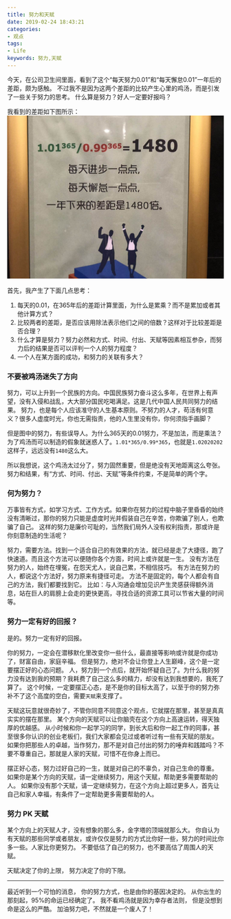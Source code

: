 ```yaml
---
title: 努力和天赋
date: 2019-02-24 18:43:21
categories:
- 观点
tags:
- Life
keywords: 努力,天赋
---
```


今天，在公司卫生间里面，看到了这个“每天努力0.01”和“每天懈怠0.01”一年后的差距，颇为感触。
不过我不是因为这两个差距的比较产生心里的鸡汤，而是引发了一些关于努力的思考。
什么算是努力？好人一定要好报吗？

<!-- more -->

我看到的差距如下图所示：
![](/images/努力和天赋.JPG)

首先，我产生了下面几点思考：
1. 每天的0.01，在365年后的差距计算里面，为什么是累乘？而不是累加或者其他计算方式？
2. 比较两者的差距，是否应该用除法表示他们之间的倍数？这样对于比较差距是否合理？
3. 什么才算是努力？努力必然和方式、时间、付出、天赋等因素相互参杂，而努力后的结果是否可以评判一个人的努力程度？
4. 一个人在某方面的成功，和努力的关联有多大？

### 不要被鸡汤迷失了方向

努力，可以上升到一个民族的方向。中国民族努力奋斗这么多年，在世界上有声望，没有入侵和战乱，大大部分国民吃喝满足。这是几代中国人民共同努力的结果。
努力，也是每个人应该准守的人生基本原则。不努力的人才，苟活有何意义？很多人虚度时光，你也无需指责，他的人生里没有你，你何须指手画脚？

但是图中的努力，有些误导人。为什么365天的0.01努力，不是加法，而是乘法？
为了鸡汤而可以制造的假象就迷惑人了。`1.01*365/0.99*365`，也就是`1.02020202`这样子，远远没有`1480`这么大。

所以我想说，这个鸡汤太过分了，努力固然重要，但是绝没有天地距离这么夸张。努力和结果，有“方式、时间、付出、天赋”等条件约束，不是简单的两个字。

### 何为努力？

万事皆有方式，如学习方式、工作方式。如果你在努力的过程中脑子里昏昏的始终没有清晰过，那你的努力只能是虚度时光并假装自己在辛苦，你欺骗了别人，也欺骗了自己。
这样的努力是廉价可耻的，当然我们局外人没有权利指责，那或许是你刻意制造的生活呢？

努力，需要方法。找到一个适合自己的有效果的方法，就已经是走了大捷径，跑了快速道。而且这个方法可以便随你各个方面，时间上或许就是一生。
没有方法在努力的人，始终在埋冤，在怨天尤人，说自己累，不相信技巧。
有方法在努力的人，都说这个方法好，努力原来有捷径可走。
方法不是固定的，每个人都会有自己的方法，我们都要找到它。
比如：与人沟通会增加见识产生灵感获得额外消息，站在巨人的肩膀上会走的更快更高，寻找合适的资源工具可以节省大量的时间等。

### 努力一定有好的回报？

是的。努力一定有好的回报。

你的努力，一定会在潜移默化里改变你一些什么，最直接等影响或许就是你成功了，财富自由，家庭辛福。
但是努力，绝对不会让你登上人生巅峰，这个是一定要摆正好的心态问题。
人，努力到一个点后，就开始怀疑自己了。为什么我的努力没有达到我的预期？我耗费了自己这么多的精力，却没有达到我想要的，我死了算了。
这个时候，一定要摆正心态，是不是你的目标太高了，以至于你的努力弥补不了这个高度的空白，需要`天赋`来支撑了。

天赋这玩意就很奇妙了，不管你同意不同意这个观点，它就摆在那里，甚至是真真实实的摆在那里。
某个方向的天赋可以让你脑壳在这个方向上高速运转，得天独厚的优越感。
从小时候和你一起学习的同学，到长大后和你一起工作的同事，甚至很多你认识的创业老板们，我们大家都会见过或者听过有一些有天赋的朋友。
如果你把那些人的卓越，当作努力，那不是对自己付出的努力的唾弃和践踏吗？不要不尊重自己，那就是人家的天赋，可惜不在你身上而已。

摆正好心态，努力过好自己的一生，就是对自己的不辜负，对自己生命的尊重。
如果你是某个方向的天赋，请一定继续努力，用这个天赋，帮助更多需要帮助的人。
如果你没有那个天赋，请一定继续努力，在这个方向上超过更多人，首先让自己和家人幸福，有条件了一定帮助更多需要帮助的人。

### 努力 PK 天赋

某个方向上的天赋人才，没有想象的那么多，金字塔的顶端就那么大。
你自认为有天赋的那些同学或者朋友，或许仅仅是努力的方式比你好一些，努力的时间比你多一些。人家比你更努力。
不要低估了自己的努力，也不要高估了周围人的天赋。

天赋决定了你的上限，
努力决定了你的下限。

___

最近听到一个可怕的消息，
你的努力方式，也是由你的基因决定的。
从你出生的那刻起，95%的命运已经确定了。
我不看鸡汤就是因为幸存者法则，
但是没想到命是这么的严酷。
加油努力吧，不然就是一个废人了！